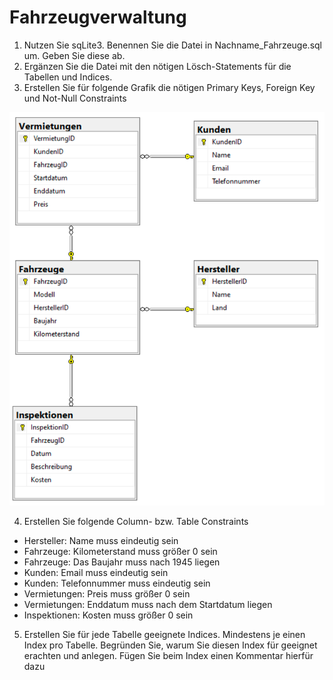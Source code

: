 # Fahrzeugverwaltung

1. Nutzen Sie sqLite3. Benennen Sie die Datei in Nachname_Fahrzeuge.sql um. Geben Sie diese ab.
2. Ergänzen Sie die Datei mit den nötigen Lösch-Statements für die Tabellen und Indices.
3. Erstellen Sie für folgende Grafik die nötigen Primary Keys, Foreign Key und Not-Null Constraints

![](SCR-20231228-oguj.png)

4. Erstellen Sie folgende Column- bzw. Table Constraints

-   Hersteller: Name muss eindeutig sein
-   Fahrzeuge: Kilometerstand muss größer 0 sein
-   Fahrzeuge: Das Baujahr muss nach 1945 liegen
-   Kunden: Email muss eindeutig sein
-   Kunden: Telefonnummer muss eindeutig sein
-   Vermietungen: Preis muss größer 0 sein
-   Vermietungen: Enddatum muss nach dem Startdatum liegen
-   Inspektionen: Kosten muss größer 0 sein

5. Erstellen Sie für jede Tabelle geeignete Indices. Mindestens je einen Index pro Tabelle. Begründen Sie, warum Sie diesen Index für geeignet erachten und anlegen. Fügen Sie beim Index einen Kommentar hierfür dazu
